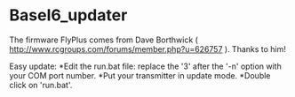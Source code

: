 # BaseI6_updater

The firmware FlyPlus comes from Dave Borthwick ( http://www.rcgroups.com/forums/member.php?u=626757 ). Thanks to him!

Easy update:
*Edit the run.bat file: replace the '3' after the '-n' option with your COM port number.
*Put your transmitter in update mode.
*Double click on 'run.bat'.
